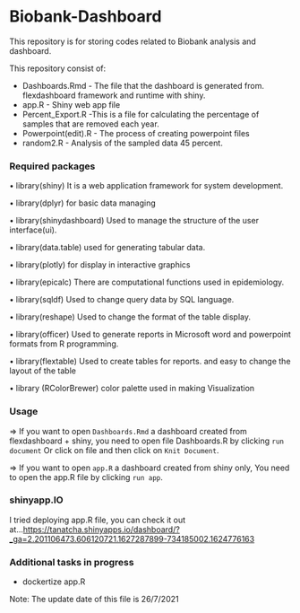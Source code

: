 # Biobank-Dashboard
This repository is for storing codes related to Biobank analysis and dashboard.

This repository consist of:

* Dashboards.Rmd - The file that the dashboard is generated from. flexdashboard framework and runtime with shiny.
* app.R - Shiny web app file
* Percent_Export.R -This is a file for calculating the percentage of samples that are removed each year.
* Powerpoint(edit).R - The process of creating powerpoint files
* random2.R - Analysis of the sampled data 45 percent.

### Required packages
<p> •	library(shiny) It is a web application framework for system development. </p>
<p> •	library(dplyr) for basic data managing </p>
<p> •	library(shinydashboard) Used to manage the structure of the user interface(ui). </p>
<p> •	library(data.table) used for generating tabular data. </p>
<p> •	library(plotly) for display in interactive graphics </p>
<p> •	library(epicalc) There are computational functions used in epidemiology. </p>
<p> •	library(sqldf) Used to change query data by SQL language. </p>
<p> •	library(reshape) Used to change the format of the table display. </p>
<p> •	library(officer) Used to generate reports in Microsoft word and powerpoint formats from R programming. </p>
<p> •	library(flextable) Used to create tables for reports. and easy to change the layout of the table </p>
<p> •	library (RColorBrewer) color palette used in making Visualization </p>


### Usage
=> If you want to open `Dashboards.Rmd` a dashboard created from flexdashboard + shiny, 
you need to open file Dashboards.R  by clicking `run document`
Or click on file and then click on `Knit Document`.

=> If you want to open `app.R` a dashboard created from shiny only,
You need to open the app.R file by clicking `run app`.

### shinyapp.IO 
I tried deploying app.R file, you can check it out at...https://tanatcha.shinyapps.io/dashboard/?_ga=2.201106473.606120721.1627287899-734185002.1624776163


### Additional tasks in progress
* dockertize app.R

Note: The update date of this file is 26/7/2021 

